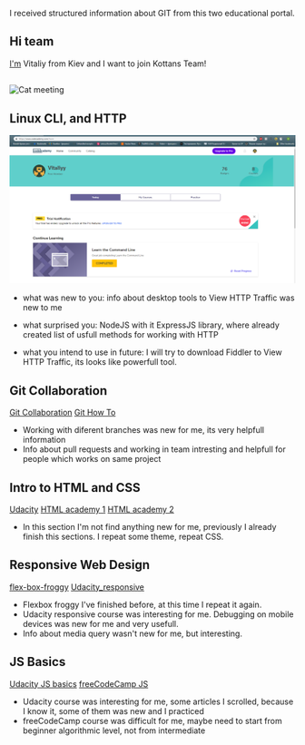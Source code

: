 I received structured information about GIT from this two educational portal.

## Hi team
[I'm](https://github.com/V1taliy) Vitaliy from Kiev and I want to join Kottans Team!
##
![Cat meeting](https://media.giphy.com/media/eXTue7sCt6ZvG/giphy.gif)

## Linux CLI, and HTTP
![CodeAcademy](task_linux_cli/comandLine.png)

* what was new to you: 
info about desktop tools to View HTTP Traffic was new to me
* what surprised you:
NodeJS with it ExpressJS library, where already created list of usfull methods for working with HTTP

* what you intend to use in future:
I will try to download Fiddler to View HTTP Traffic, its looks like powerfull tool.

## Git Collaboration
[Git Collaboration](task_git_collaboration/githubColaboration.png)
[Git How To](task_git_collaboration/howToGit.png)

+ Working with diferent branches was new for me, its very helpfull information
+ Info about pull requests and working in team intresting and helpfull for people which works on same project


## Intro to HTML and CSS
[Udacity](task_html_css_intro/Udacity_HTML&CSS.png)
[HTML academy 1](task_html_css_intro/HTML_academy1.png)
[HTML academy 2](task_html_css_intro/HTML_academy2.png)

+ In this section I'm not find anything new for me, previously I already finish this sections. I repeat some theme, repeat CSS.


## Responsive Web Design
[flex-box-froggy](task_responsive_web_design/flex-box-froggy.png)
[Udacity_responsive](task_responsive_web_design/Udacity_responsive.png)

+ Flexbox froggy I've finished before, at this time I repeat it again.
+ Udacity responsive course was interesting for me. Debugging on mobile devices was new for me and very usefull.
+ Info about media query wasn't new for me, but interesting.


## JS Basics
[Udacity JS basics](task_js_basics/udacityJS.png)
[freeCodeCamp JS](task_js_basics/freeCodeCamp.png)

+ Udacity course was interesting for me, some articles I scrolled, because I know it, some of them was new and I practiced
+ freeCodeCamp course was difficult for me, maybe need to start from beginner algorithmic level, not from intermediate
